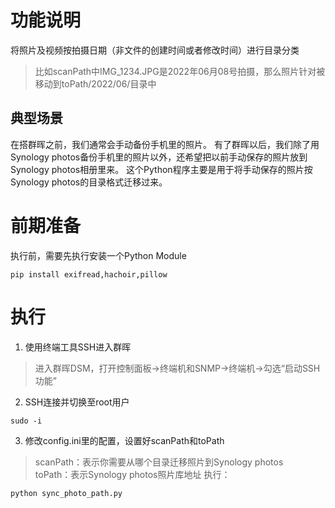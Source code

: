# 功能说明
将照片及视频按拍摄日期（非文件的创建时间或者修改时间）进行目录分类
> 比如scanPath中IMG_1234.JPG是2022年06月08号拍摄，那么照片针对被移动到toPath/2022/06/目录中
## 典型场景
在搭群晖之前，我们通常会手动备份手机里的照片。
有了群晖以后，我们除了用Synology photos备份手机里的照片以外，还希望把以前手动保存的照片放到Synology photos相册里来。
这个Python程序主要是用于将手动保存的照片按Synology photos的目录格式迁移过来。

# 前期准备
执行前，需要先执行安装一个Python Module
```linux
pip install exifread,hachoir,pillow
```
# 执行
1. 使用终端工具SSH进入群晖
> 进入群晖DSM，打开控制面板->终端机和SNMP->终端机->勾选“启动SSH功能”
2. SSH连接并切换至root用户
```shell
sudo -i
```
3. 修改config.ini里的配置，设置好scanPath和toPath
> scanPath：表示你需要从哪个目录迁移照片到Synology photos  
> toPath：表示Synology photos照片库地址
执行：
```py
python sync_photo_path.py
```
